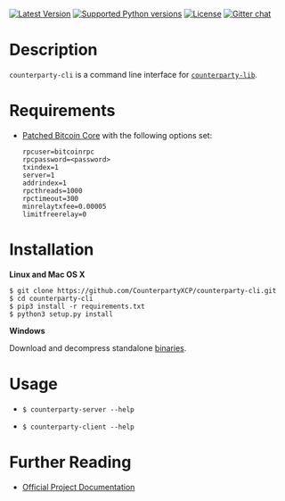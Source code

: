 [![Latest Version](https://pypip.in/version/counterparty-cli/badge.svg)](https://pypi.python.org/pypi/counterparty-cli/)
[![Supported Python versions](https://pypip.in/py_versions/counterparty-cli/badge.svg)](https://pypi.python.org/pypi/counterparty-cli/)
[![License](https://pypip.in/license/counterparty-cli/badge.svg)](https://pypi.python.org/pypi/counterparty-cli/)
[![Gitter chat](https://badges.gitter.im/gitterHQ/gitter.png)](https://gitter.im/CounterpartyXCP/General)


# Description

`counterparty-cli` is a command line interface for [`counterparty-lib`](https://github.com/CounterpartyXCP/counterpartyd).


# Requirements

* [Patched Bitcoin Core](https://github.com/btcdrak/bitcoin/releases) with the following options set:

	```
	rpcuser=bitcoinrpc
	rpcpassword=<password>
	txindex=1
	server=1
	addrindex=1
	rpcthreads=1000
	rpctimeout=300
	minrelaytxfee=0.00005
	limitfreerelay=0
	```

# Installation

**Linux and Mac OS X**

```
$ git clone https://github.com/CounterpartyXCP/counterparty-cli.git
$ cd counterparty-cli
$ pip3 install -r requirements.txt
$ python3 setup.py install
```

**Windows**

Download and decompress standalone [binaries](https://github.com/CounterpartyXCP/counterparty-cli/releases).

# Usage

* `$ counterparty-server --help`

* `$ counterparty-client --help`


# Further Reading

* [Official Project Documentation](http://counterparty.io/docs/)
